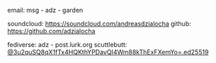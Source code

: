 email: msg - adz - garden

soundcloud: https://soundcloud.com/andreasdzialocha
github: https://github.com/adzialocha

fediverse: adz - post.lurk.org
scuttlebutt: [@3u2quSQ8qX1fTx4HQKthYPDavQI4Wm88kThExFXemYo=.ed25519](https://scuttlebutt.nz/)
